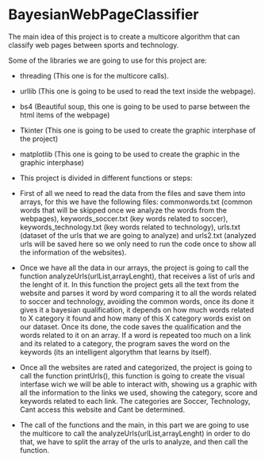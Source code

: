 # BayesianWebPageClassifier

The main idea of this project is to create a multicore algorithm that can classify web pages between sports and technology.

Some of the libraries we are going to use for this project are:

- threading (This one is for the multicore calls).
- urllib (This one is going to be used to read the text inside the webpage).
- bs4 (Beautiful soup, this one is going to be used to parse between the html items of the webpage)
- Tkinter (This one is going to be used to create the graphic interphase of the project)
- matplotlib (This one is going to be used to create the graphic in the graphic interphase)
- This project is divided in different functions or steps:

- First of all we need to read the data from the files and save them into arrays, for this we have the following files: commonwords.txt (common words that will be skipped once we analyze the words from the webpages), keywords_soccer.txt (key words related to soccer), keywords_technology.txt (key words related to technology), urls.txt (dataset of the urls that we are going to analyze) and urls2.txt (analyzed urls will be saved here so we only need to run the code once to show all the information of the websites).
- Once we have all the data in our arrays, the project is going to call the function analyzeUrls(urlList,arrayLenght), that receives a list of urls and the lenght of it. In this function the project gets all the text from the website and parses it word by word comparing it to all the words related to soccer and technology, avoiding the common words, once its done it gives it a bayesian qualification, it depends on how much words related to X category it found and how many of this X category words exist on our dataset. Once its done, the code saves the qualification and the words related to it on an array. If a word is repeated too much on a link and its related to a category, the program saves the word on the keywords (its an intelligent algorythm that learns by itself).
- Once all the websites are rated and categorized, the project is going to call the function printUrls(), this function is going to create the visual interfase wich we will be able to interact with, showing us a graphic with all the information to the links we used, showing the category, score and keywords related to each link. The categories are Soccer, Technology, Cant access this website and Cant be determined.
- The call of the functions and the main, in this part we are going to use the multicore to call the analyzeUrls(urlList,arrayLenght) in order to do that, we have to split the array of the urls to analyze, and then call the function.
